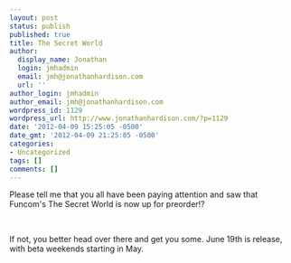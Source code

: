```yaml
---
layout: post
status: publish
published: true
title: The Secret World
author:
  display_name: Jonathan
  login: jmhadmin
  email: jmh@jonathanhardison.com
  url: ''
author_login: jmhadmin
author_email: jmh@jonathanhardison.com
wordpress_id: 1129
wordpress_url: http://www.jonathanhardison.com/?p=1129
date: '2012-04-09 15:25:05 -0500'
date_gmt: '2012-04-09 21:25:05 -0500'
categories:
- Uncategorized
tags: []
comments: []
---
```

<p>Please tell me that you all have been paying attention and saw that Funcom's The Secret World is now up for preorder!?</p>
<p>&nbsp;</p>
<p>If not, you better head over there and get you some. June 19th is release, with beta weekends starting in May.</p>
